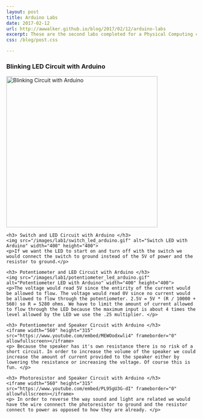 ```yaml
---
layout: post
title: Arduino Labs
date: 2017-02-12
url: http://awwalker.github.io/blog/2017/02/12/arduino-labs
excerpt: These are the second labs completed for a Physical Computing class I took under Professor Amos Bloomberg at NYU. Here we started using the arduino to program simple behaviors.
css: /blog/post.css

---
```

<section class="post-content">
    <h3> Blinking LED Circuit with Arduino </h3>
    <img src="/images/lab1/blinking_led_arduino.gif" alt="Blinking Circuit with Arduino" width="400" height="400">

    <h3> Switch and LED Circuit with Arduino </h3>
    <img src="/images/lab1/switch_led_arduino.gif" alt="Switch LED with Arduino" width="400" height="400">
    <p>If we want the LED to start on and turn off with the switch we would connect the switch to ground instead of the 5V of power and the resistor to ground.</p>

    <h3> Potentiometer and LED Circuit with Arduino </h3>
    <img src="/images/lab1/potentiometer_led_arduino.gif" alt="Potentiometer LED with Arduino" width="400" height="400">
    <p>The voltage would read 5V since the entirity of the current would be allowed to flow. The voltage would read 0V since no current would be allowed to flow through the potentiometer. 2.5V = 5V * (R / 10000 + 560) so R = 5280 ohms. We have to limit the amount of current allowed to flow through the LED because the maximum input is about 4 times the level allowed by the LED we use the .25 multiplier. </p>

    <h3> Potentiometer and Speaker Circuit with Arduino </h3>
    <iframe width="560" height="315" src="https://www.youtube.com/embed/MEWOodxwli4" frameborder="0" allowfullscreen></iframe>
    <p> Because the speaker has it's own resistance there is no risk of a short circuit. In order to increase the volume of the speaker we could increase the amount of current provided to the speaker either by lowering the resistance or increasing the voltage. Of course this is fun. </p>
    
    <h3> Photoresistor and Speaker Circuit with Arduino </h3>
    <iframe width="560" height="315" src="https://www.youtube.com/embed/PL95gU3G-dI" frameborder="0" allowfullscreen></iframe>
    <p> In order to reverse the way sound and light are related we would have the wire connnect the photoresistor to ground and the resistor connect to power as opposed to how they are already. </p>
